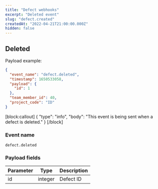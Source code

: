 ```yaml
---
title: "Defect webhooks"
excerpt: "Deleted event"
slug: "defect.created"
createdAt: "2022-04-21T21:00:00.000Z"
hidden: false
---
```


## Deleted

Payload example:

```json
{
  "event_name": "defect.deleted",
  "timestamp": 1650533058,
  "payload": {
    "id": 1
  },
  "team_member_id": 40,
  "project_code": "ID"
}
```
[block:callout]
{
  "type": "info",
  "body": "This event is being sent when a defect is deleted."
}
[/block]

### Event name

`defect.deleted`

### Payload fields

| Parameter | Type | Description |
|-----------|------|-------------|
| id        | integer  | Defect ID   |
